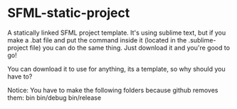 # SFML-static-project
A statically linked SFML project template. It's using sublime text, but if you make a .bat file and put the command inside it (located in the .sublime-project file) you can do the same thing. Just download it and you're good to go!

You can download it to use for anything, its a template, so why should you have to?

Notice: You have to make the following folders because github removes them:
bin bin/debug bin/release
